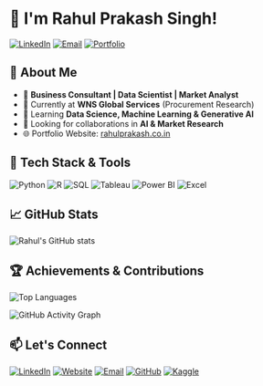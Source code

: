 # 👋 I'm Rahul Prakash Singh!

[![LinkedIn](https://img.shields.io/badge/LinkedIn-0077B5?style=for-the-badge&logo=linkedin&logoColor=white)](https://www.linkedin.com/in/rahulprakash001)
[![Email](https://img.shields.io/badge/Email-D14836?style=for-the-badge&logo=gmail&logoColor=white)](mailto:rahulprakash001@gmail.com)
[![Portfolio](https://img.shields.io/badge/Portfolio-000000?style=for-the-badge&logo=About.me&logoColor=white)](https://rahulprakash.co.in)

## 🌟 About Me

- 💼 **Business Consultant | Data Scientist | Market Analyst**
- 🏢 Currently at **WNS Global Services** (Procurement Research)
- 🧠 Learning **Data Science, Machine Learning & Generative AI**
- 🎯 Looking for collaborations in **AI & Market Research**
- 🌐 Portfolio Website: [rahulprakash.co.in](https://rahulprakash.co.in)

## 🚀 Tech Stack & Tools

![Python](https://img.shields.io/badge/Python-3776AB?style=for-the-badge&logo=python&logoColor=white)
![R](https://img.shields.io/badge/R-276DC3?style=for-the-badge&logo=r&logoColor=white)
![SQL](https://img.shields.io/badge/SQL-CC2927?style=for-the-badge&logo=microsoft-sql-server&logoColor=white)
![Tableau](https://img.shields.io/badge/Tableau-E97627?style=for-the-badge&logo=tableau&logoColor=white)
![Power BI](https://img.shields.io/badge/Power%20BI-F2C811?style=for-the-badge&logo=powerbi&logoColor=black)
![Excel](https://img.shields.io/badge/Microsoft_Excel-217346?style=for-the-badge&logo=microsoft-excel&logoColor=white)

## 📈 GitHub Stats

![Rahul's GitHub stats](https://github-readme-stats.vercel.app/api?username=Rahul21388&show_icons=true&theme=dark)

## 🏆 Achievements & Contributions

![Top Languages](https://github-readme-stats.vercel.app/api/top-langs/?username=Rahul21388&layout=compact&theme=dark)

![GitHub Activity Graph](https://github-readme-activity-graph.vercel.app/graph?username=Rahul21388&theme=react-dark)

## 📫 Let's Connect

[![LinkedIn](https://img.shields.io/badge/LinkedIn-0077B5?style=for-the-badge&logo=linkedin&logoColor=white)](https://www.linkedin.com/in/rahulprakash001)
[![Website](https://img.shields.io/badge/Website-000000?style=for-the-badge&logo=About.me&logoColor=white)](https://rahulprakash.co.in)
[![Email](https://img.shields.io/badge/Email-D14836?style=for-the-badge&logo=gmail&logoColor=white)](mailto:rahulprakash001@gmail.com)
[![GitHub](https://img.shields.io/badge/GitHub-181717?style=for-the-badge&logo=github&logoColor=white)](https://github.com/Rahul21388)
[![Kaggle](https://img.shields.io/badge/Kaggle-20BEFF?style=for-the-badge&logo=kaggle&logoColor=white)](https://www.kaggle.com/rahulprakash)
